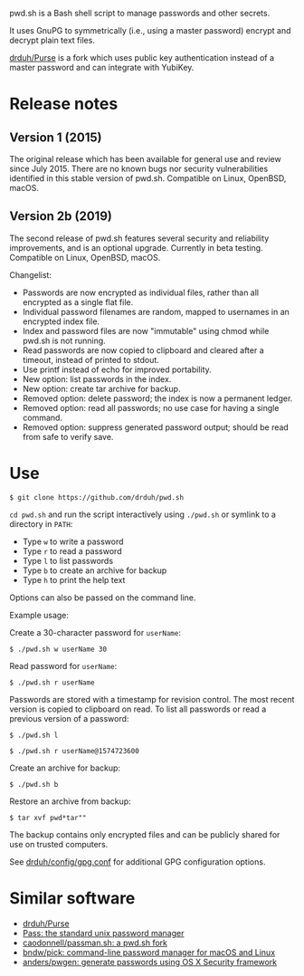 pwd.sh is a Bash shell script to manage passwords and other secrets.

It uses GnuPG to symmetrically (i.e., using a master password) encrypt and decrypt plain text files.

[drduh/Purse](https://github.com/drduh/Purse) is a fork which uses public key authentication instead of a master password and can integrate with YubiKey.

# Release notes

## Version 1 (2015)

The original release which has been available for general use and review since July 2015. There are no known bugs nor security vulnerabilities identified in this stable version of pwd.sh. Compatible on Linux, OpenBSD, macOS.

## Version 2b (2019)

The second release of pwd.sh features several security and reliability improvements, and is an optional upgrade. Currently in beta testing. Compatible on Linux, OpenBSD, macOS.

Changelist:
* Passwords are now encrypted as individual files, rather than all encrypted as a single flat file.
* Individual password filenames are random, mapped to usernames in an encrypted index file.
* Index and password files are now "immutable" using chmod while pwd.sh is not running.
* Read passwords are now copied to clipboard and cleared after a timeout, instead of printed to stdout.
* Use printf instead of echo for improved portability.
* New option: list passwords in the index.
* New option: create tar archive for backup.
* Removed option: delete password; the index is now a permanent ledger.
* Removed option: read all passwords; no use case for having a single command.
* Removed option: suppress generated password output; should be read from safe to verify save.

# Use

```console
$ git clone https://github.com/drduh/pwd.sh
```

`cd pwd.sh` and run the script interactively using `./pwd.sh` or symlink to a directory in `PATH`:

* Type `w` to write a password
* Type `r` to read a password
* Type `l` to list passwords
* Type `b` to create an archive for backup
* Type `h` to print the help text

Options can also be passed on the command line.

Example usage:

Create a 30-character password for `userName`:

```console
$ ./pwd.sh w userName 30
```

Read password for `userName`:

```console
$ ./pwd.sh r userName
```

Passwords are stored with a timestamp for revision control. The most recent version is copied to clipboard on read. To list all passwords or read a previous version of a password:

```console
$ ./pwd.sh l

$ ./pwd.sh r userName@1574723600
```

Create an archive for backup:

```console
$ ./pwd.sh b
```

Restore an archive from backup:

```console
$ tar xvf pwd*tar""
```

The backup contains only encrypted files and can be publicly shared for use on trusted computers.

See [drduh/config/gpg.conf](https://github.com/drduh/config/blob/master/gpg.conf) for additional GPG configuration options.

# Similar software

* [drduh/Purse](https://github.com/drduh/Purse)
* [Pass: the standard unix password manager](https://www.passwordstore.org/)
* [caodonnell/passman.sh: a pwd.sh fork](https://github.com/caodonnell/passman.sh)
* [bndw/pick: command-line password manager for macOS and Linux](https://github.com/bndw/pick)
* [anders/pwgen: generate passwords using OS X Security framework](https://github.com/anders/pwgen)
